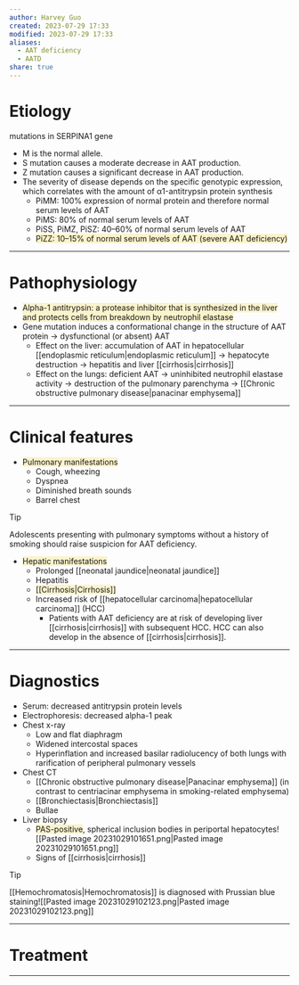 ```yaml
---
author: Harvey Guo
created: 2023-07-29 17:33
modified: 2023-07-29 17:33
aliases:
  - AAT deficiency
  - AATD
share: true
---
```

# Etiology
mutations in SERPINA1 gene
- M is the normal allele.
- S mutation causes a moderate decrease in AAT production.
- Z mutation causes a significant decrease in AAT production.
- The severity of disease depends on the specific genotypic expression, which correlates with the amount of α1-antitrypsin protein synthesis
	- PiMM: 100% expression of normal protein and therefore normal serum levels of AAT
	- PiMS: 80% of normal serum levels of AAT
	- PiSS, PiMZ, PiSZ: 40–60% of normal serum levels of AAT
	- <span style="background:rgba(240, 200, 0, 0.2)">PiZZ: 10–15% of normal serum levels of AAT (severe AAT deficiency)</span>

---
# Pathophysiology
- <span style="background:rgba(240, 200, 0, 0.2)">Alpha-1 antitrypsin: a protease inhibitor that is synthesized in the liver and protects cells from breakdown by neutrophil elastase</span>
- Gene mutation induces a conformational change in the structure of AAT protein → dysfunctional (or absent) AAT
	- Effect on the liver: accumulation of AAT in hepatocellular [[endoplasmic reticulum|endoplasmic reticulum]] → hepatocyte destruction → hepatitis and liver [[cirrhosis|cirrhosis]]
	- Effect on the lungs: deficient AAT → uninhibited neutrophil elastase activity → destruction of the pulmonary parenchyma → [[Chronic obstructive pulmonary disease|panacinar emphysema]]

---
# Clinical features
- <span style="background:rgba(240, 200, 0, 0.2)">Pulmonary manifestations </span>
	- Cough, wheezing
	- Dyspnea
	- Diminished breath sounds
	- Barrel chest
 
 >[!tip] 
 >Adolescents presenting with pulmonary symptoms without a history of smoking should raise suspicion for AAT deficiency.
- <span style="background:rgba(240, 200, 0, 0.2)">Hepatic manifestations</span>
	- Prolonged [[neonatal jaundice|neonatal jaundice]]
	- Hepatitis
	- <span style="background:rgba(240, 200, 0, 0.2)">[[Cirrhosis|Cirrhosis]]</span>
	- Increased risk of [[hepatocellular carcinoma|hepatocellular carcinoma]] (HCC)
		- Patients with AAT deficiency are at risk of developing liver [[cirrhosis|cirrhosis]] with subsequent HCC. HCC can also develop in the absence of [[cirrhosis|cirrhosis]].

---
# Diagnostics
- Serum: decreased antitrypsin protein levels
- Electrophoresis: decreased alpha-1 peak  
- Chest x-ray 
	- Low and flat diaphragm
	- Widened intercostal spaces
	- Hyperinflation and increased basilar radiolucency of both lungs with rarification of peripheral pulmonary vessels
- Chest CT 
	- [[Chronic obstructive pulmonary disease|Panacinar emphysema]] (in contrast to centriacinar emphysema in smoking-related emphysema)
	- [[Bronchiectasis|Bronchiectasis]]
	- Bullae
- Liver biopsy
	- <span style="background:rgba(240, 200, 0, 0.2)">PAS-positive</span>, spherical inclusion bodies in periportal hepatocytes![[Pasted image 20231029101651.png|Pasted image 20231029101651.png]]
	- Signs of [[cirrhosis|cirrhosis]]

>[!tip] 
>[[Hemochromatosis|Hemochromatosis]] is diagnosed with Prussian blue staining![[Pasted image 20231029102123.png|Pasted image 20231029102123.png]]

---
# Treatment


---

